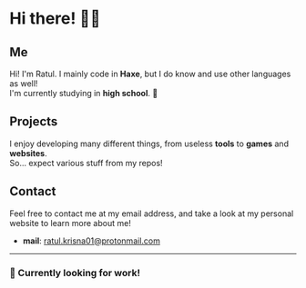 # Hi there! 👋🏻  
## Me  
Hi! I'm Ratul. I mainly code in **Haxe**, but I do know and use other languages as well!   
I'm currently studying in **high school**. :school:

## Projects  
I enjoy developing many different things, from useless **tools** to **games** and **websites**.  
So... expect various stuff from my repos! 

## Contact
Feel free to contact me at my email address, and take a look at my personal website to learn more about me!  
- **mail**: ratul.krisna01@protonmail.com
  
----
### 🔭 Currently looking for work!
